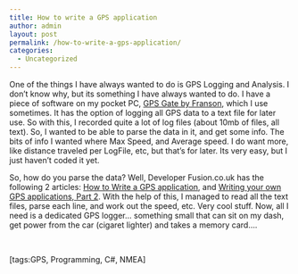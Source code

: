 ```yaml
---
title: How to write a GPS application
author: admin
layout: post
permalink: /how-to-write-a-gps-application/
categories:
  - Uncategorized
---
```

One of the things I have always wanted to do is GPS Logging and Analysis. I don&#8217;t know why, but its something I have always wanted to do. I have a piece of software on my pocket PC, [GPS Gate by Franson][1], which I use sometimes. It has the option of logging all GPS data to a text file for later use. So with this, I recorded quite a lot of log files (about 10mb of files, all text). So, I wanted to be able to parse the data in it, and get some info. The bits of info I wanted where Max Speed, and Average speed. I do want more, like distance traveled per LogFile, etc, but that&#8217;s for later. Its very easy, but I just haven&#8217;t coded it yet. 

So, how do you parse the data? Well, Developer Fusion.co.uk has the following 2 articles: [How to Write a GPS application][2], and [Writing your own GPS applications, Part 2][3]. With the help of this, I managed to read all the text files, parse each line, and work out the speed, etc. Very cool stuff. Now, all I need is a dedicated GPS logger&#8230; something small that can sit on my dash, get power from the car (cigaret lighter) and takes a memory card&#8230;.

&nbsp;

[tags:GPS, Programming, C#, NMEA]

 [1]: http://franson.com/gpsgate/
 [2]: http://www.developerfusion.co.uk/show/4634/1/
 [3]: http://www.developerfusion.co.uk/show/4652/1/